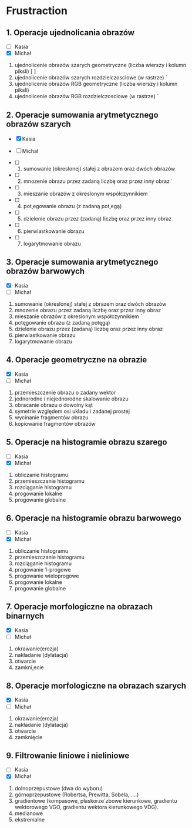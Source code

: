 # Frustraction

## **1. Operacje ujednolicania obrazów** 
- [ ] Kasia 
- [x] Michał
1. ujednolicenie obrazów szarych geometryczne (liczba wierszy i kolumn piksli)  [ ]  
2. ujednolicenie obrazów szarych rozdzielczosciowe (w rastrze) ´
3. ujednolicenie obrazów RGB geometryczne (liczba wierszy i kolumn piksli)
4. ujednolicenie obrazów RGB rozdzielczosciowe (w rastrze) ´
## **2. Operacje sumowania arytmetycznego obrazów szarych** 
- [x] Kasia 
- [ ] Michał

- [ ] 1. sumowanie (okreslonej) stałej z obrazem oraz dwóch obrazów
- [ ] 2. mnozenie obrazu przez zadaną liczbę oraz przez inny obraz ˙
- [ ] 3. mieszanie obrazów z okreslonym współczynnikiem ´
- [ ] 4. pot˛egowanie obrazu (z zadaną pot˛egą)
- [ ] 5. dzielenie obrazu przez (zadaną) liczbę oraz przez inny obraz
- [ ] 6. pierwiastkowanie obrazu
- [ ] 7. logarytmowanie obrazu
## **3. Operacje sumowania arytmetycznego obrazów barwowych** 
- [x] Kasia 
- [ ] Michał
1. sumowanie (okreslonej) stałej z obrazem oraz dwóch obrazów
2. mnozenie obrazu przez zadaną liczbę oraz przez inny obraz ˙
3. mieszanie obrazów z okreslonym współczynnikiem ´
4. potęgowanie obrazu (z zadaną potęgą)
5. dzielenie obrazu przez (zadaną) liczbę oraz przez inny obraz
6. pierwiastkowanie obrazu
7. logarytmowanie obrazu
## **4. Operacje geometryczne na obrazie**
- [x] Kasia 
- [ ] Michał
1. przemieszczenie obrazu o zadany wektor
2. jednorodne i niejednorodne skalowanie obrazu
3. obracanie obrazu o dowolny kąt
4. symetrie względem osi układu i zadanej prostej
5. wycinanie fragmentów obrazu
6. kopiowanie fragmentów obrazów
## **5. Operacje na histogramie obrazu szarego** 
- [ ] Kasia 
- [x] Michał
1. obliczanie histogramu
2. przemieszczanie histogramu
3. rozciąganie histogramu
4. progowanie lokalne
5. progowanie globalne
## **6. Operacje na histogramie obrazu barwowego** 
- [ ] Kasia 
- [x] Michał
1. obliczanie histogramu
2. przemieszczanie histogramu
3. rozciąganie histogramu
4. progowanie 1-progowe
5. progowanie wieloprogowe
6. progowanie lokalne
7. progowanie globalne
## **7. Operacje morfologiczne na obrazach binarnych** 
- [x] Kasia 
- [ ] Michał
1. okrawanie(erozja)
2. nakładanie (dylatacja)
3. otwarcie
4. zamkni˛ecie
## **8. Operacje morfologiczne na obrazach szarych** 
- [x] Kasia 
- [ ] Michał
1. okrawanie(erozja)
2. nakładanie (dylatacja)
3. otwarcie
4. zamknięcie
## **9. Filtrowanie liniowe i nieliniowe** 
- [ ] Kasia 
- [x] Michał
1. dolnoprzepustowe (dwa do wyboru)
2. górnoprzepustowe (Robertsa, Prewitta, Sobela, ....)
3. gradientowe (kompasowe, płaskorze´zbowe kierunkowe, gradientu wektorowego VGO, gradientu
wektora kierunkowego VDG).
4. medianowe
5. ekstremalne
